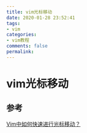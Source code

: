 ```yaml
---
title: vim光标移动
date: 2020-01-28 23:52:41
tags:
- vim
categories:
- vim教程
comments: false
permalink:
---
```


# vim光标移动

## 参考

[Vim中如何快速进行光标移动？](https://harttle.land/2015/11/07/vim-cursor.html)

